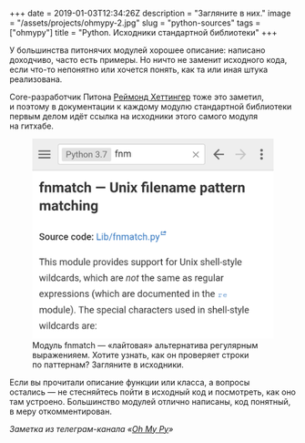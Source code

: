 +++
date = 2019-01-03T12:34:26Z
description = "Загляните в них."
image = "/assets/projects/ohmypy-2.jpg"
slug = "python-sources"
tags = ["ohmypy"]
title = "Python. Исходники стандартной библиотеки"
+++

У большинства питонячих модулей хорошее описание: написано доходчиво, часто есть примеры. Но ничто не заменит исходного кода, если что-то непонятно или хочется понять, как та или иная штука реализована.

Core-разработчик Питона [Реймонд Хеттингер](https://twitter.com/raymondh) тоже это заметил, и поэтому в документации к каждому модулю стандартной библиотеки первым делом идёт ссылка на исходники этого самого модуля на гитхабе.

<div class="row">
<div class="col-xs-12 col-sm-8">
<figure>
  <img alt="Ссылка на исходники" src="python-sources.png" class="img-bordered">
  <figcaption>Модуль fnmatch — «лайтовая» альтернатива регулярным выраженияем. Хотите узнать, как он проверяет строки по паттернам? Загляните в исходники.</figcaption>
</figure>
</div>
</div>

Если вы прочитали описание функции или класса, а вопросы остались — не стесняйтесь пойти в исходный код и посмотреть, как оно там устроено. Большинство модулей отлично написаны, код понятный, в меру откомментирован.

<div class="row">
<div class="col-xs-12 col-sm-10 col-md-8"><p><em>Заметка из телеграм-канала <span class="nowrap"><i class="fas fa-kiwi-bird"></i> «<a href="https://t.me/ohmypy">Oh My Py</a>»</span></em></p></div>
</div>

